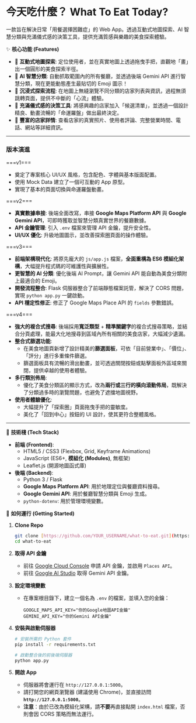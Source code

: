 # 今天吃什麼？ What To Eat Today?

一款旨在解決日常「用餐選擇困難症」的 Web App。透過互動式地圖探索、AI 智慧分類與充滿儀式感的決策工具，提供充滿質感與樂趣的美食探索體驗。

✨ **核心功能 (Features)**
* 📍 **互動式地圖探索**: 定位使用者，並在真實地圖上透過拖曳手把，直觀地「畫」出一個圓形的美食探索半徑。
* 🧠 **AI 智慧分類**: 自動抓取範圍內的所有餐廳，並透過後端 Gemini API 進行智慧分類，現在更能動態產生最貼切的 Emoji 圖示！
* 🌊 **沉浸式探索流程**: 在地圖上無縫瀏覽不同分類的店家列表與資訊，過程無須跳轉頁面，提供不中斷的「心流」體驗。
* 🎡 **充滿儀式感的決策工具**: 將感興趣的店家加入「候選清單」，並透過一個設計精良、動畫流暢的「命運羅盤」做出最終決定。
* 📖 **豐富的店家詳情**: 查看店家的真實照片、使用者評論、完整營業時間、電話、網站等詳細資訊。

---

### **版本演進**

===v1===
* 奠定了專案核心 UI/UX 風格，包含配色、字體與基本版面配置。
* 使用 Mock Data 建立了一個可互動的 App 原型。
* 實現了基本的頁面切換與命運羅盤動畫。

===v2===
* **真實數據串接**: 後端全面改寫，串接 **Google Maps Platform API** 與 **Google Gemini API**，可即時獲取並智慧分類真實世界的餐廳數據。
* **API 金鑰管理**: 引入 `.env` 檔案來管理 API 金鑰，提升安全性。
* **UI/UX 優化**: 升級地圖圖示，並改善探索圈頁面的操作體驗。

===v3===
* **前端架構現代化**: 將原先龐大的 `js/app.js` 檔案，**全面重構為 ES6 模組化架構**，大幅提升程式碼的可維護性與擴展性。
* **更智慧的 AI 分類**: 優化後端 AI Prompt，讓 Gemini API 能自動為美食分類附上最適合的 Emoji。
* **開發流程整合**: Flask 伺服器整合了前端靜態檔案託管，解決了 CORS 問題，實現 `python app.py` 一鍵啟動。
* **API 穩定性修正**: 修正了 Google Maps Place API 的 `fields` 參數錯誤。

===v4===
* **強大的複合式搜尋**: 後端採用**寬泛類型** + **精準關鍵字**的複合式搜尋策略，並結合分頁處理，能最大化地搜尋到區域內所有相關的美食店家，大幅減少遺漏。
* **整合式篩選功能**:
    * 在美食地圖頁新增了設計精美的**篩選面板**，可依「目前營業中」、「價位」、「評分」進行多重條件篩選。
    * 篩選面板具有流暢的滑出動畫，並可透過關閉按鈕或點擊面板外區域來關閉，提供卓越的使用者體驗。
* **多行類別佈局**:
    * 優化了美食分類區的顯示方式，改為**兩行或三行的橫向滾動佈局**，既解決了分類過多時的瀏覽問題，也避免了遮擋地圖視野。
* **使用者體驗優化**:
    * 大幅提升了「探索圈」頁面拖曳手把的靈敏度。
    * 美化了「回到中心」按鈕的 UI 設計，使其更符合整體風格。

---

🚀 **技術棧 (Tech Stack)**
* **前端 (Frontend)**:
    * HTML5 / CSS3 (Flexbox, Grid, Keyframe Animations)
    * JavaScript (ES6+, **模組化 (Modules)**, 無框架)
    * Leaflet.js (開源地圖函式庫)
* **後端 (Backend)**:
    * Python 3 / Flask
    * **Google Maps Platform API**: 用於地理定位與餐廳資料搜尋。
    * **Google Gemini API**: 用於餐廳智慧分類與 Emoji 生成。
    * `python-dotenv`: 用於管理環境變數。

🔧 **如何運行 (Getting Started)**

1.  **Clone Repo**
    ```bash
    git clone [https://github.com/YOUR_USERNAME/what-to-eat.git](https://github.com/YOUR_USERNAME/what-to-eat.git)
    cd what-to-eat
    ```

2.  **取得 API 金鑰**
    * 前往 [Google Cloud Console](https://console.cloud.google.com/) 申請 API 金鑰，並啟用 `Places API`。
    * 前往 [Google AI Studio](https://aistudio.google.com/) 取得 Gemini API 金鑰。

3.  **設定環境變數**
    * 在專案根目錄下，建立一個名為 `.env` 的檔案，並填入您的金鑰：
        ```
        GOOGLE_MAPS_API_KEY="你的Google地圖API金鑰"
        GEMINI_API_KEY="你的Gemini API金鑰"
        ```

4.  **安裝與啟動伺服器**
    ```bash
    # 安裝所需的 Python 套件
    pip install -r requirements.txt

    # 啟動整合後的前後端伺服器
    python app.py
    ```

5.  **開啟 App**
    * 伺服器將會運行在 `http://127.0.0.1:5000`。
    * 請打開您的網頁瀏覽器 (建議使用 Chrome)，並直接訪問 **`http://127.0.0.1:5000`**。
    * **注意**：由於已改為模組化架構，請**不要**再直接點開 `index.html` 檔案，否則會因 CORS 策略而無法運行。